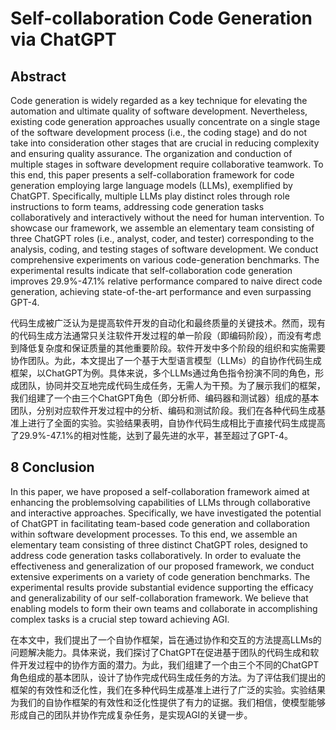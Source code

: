 # Self-collaboration Code Generation via ChatGPT

## Abstract

Code generation is widely regarded as a key technique for elevating the automation and ultimate quality of software development. Nevertheless, existing code generation approaches usually concentrate on a single stage of the software development process (i.e., the coding stage) and do not take into consideration other stages that are crucial in reducing complexity and ensuring quality assurance. The organization and conduction of multiple stages in software development require collaborative teamwork. To this end, this paper presents a self-collaboration framework for code generation employing large language models (LLMs), exemplified by ChatGPT. Specifically, multiple LLMs play distinct roles through role instructions to form teams, addressing code generation tasks collaboratively and interactively without the need for human intervention. To showcase our framework, we assemble an elementary team consisting of three ChatGPT roles (i.e., analyst, coder, and tester) corresponding to the analysis, coding, and testing stages of software development. We conduct comprehensive experiments on various code-generation benchmarks. The experimental results indicate that self-collaboration code generation improves 29.9%-47.1% relative performance compared to naive direct code generation, achieving state-of-the-art performance and even surpassing GPT-4.

代码生成被广泛认为是提高软件开发的自动化和最终质量的关键技术。然而，现有的代码生成方法通常只关注软件开发过程的单一阶段（即编码阶段），而没有考虑到降低复杂度和保证质量的其他重要阶段。软件开发中多个阶段的组织和实施需要协作团队。为此，本文提出了一个基于大型语言模型（LLMs）的自协作代码生成框架，以ChatGPT为例。具体来说，多个LLMs通过角色指令扮演不同的角色，形成团队，协同并交互地完成代码生成任务，无需人为干预。为了展示我们的框架，我们组建了一个由三个ChatGPT角色（即分析师、编码器和测试器）组成的基本团队，分别对应软件开发过程中的分析、编码和测试阶段。我们在各种代码生成基准上进行了全面的实验。实验结果表明，自协作代码生成相比于直接代码生成提高了29.9%-47.1%的相对性能，达到了最先进的水平，甚至超过了GPT-4。

## 8 Conclusion

In this paper, we have proposed a self-collaboration framework aimed at enhancing the problemsolving capabilities of LLMs through collaborative and interactive approaches. Specifically, we have investigated the potential of ChatGPT in facilitating team-based code generation and collaboration within software development processes. To this end, we assemble an elementary team consisting of three distinct ChatGPT roles, designed to address code generation tasks collaboratively. In order to evaluate the effectiveness and generalization of our proposed framework, we conduct extensive experiments on a variety of code generation benchmarks. The experimental results provide substantial evidence supporting the efficacy and generalizability of our self-collaboration framework. We believe that enabling models to form their own teams and collaborate in accomplishing complex tasks is a crucial step toward achieving AGI.

在本文中，我们提出了一个自协作框架，旨在通过协作和交互的方法提高LLMs的问题解决能力。具体来说，我们探讨了ChatGPT在促进基于团队的代码生成和软件开发过程中的协作方面的潜力。为此，我们组建了一个由三个不同的ChatGPT角色组成的基本团队，设计了协作完成代码生成任务的方法。为了评估我们提出的框架的有效性和泛化性，我们在多种代码生成基准上进行了广泛的实验。实验结果为我们的自协作框架的有效性和泛化性提供了有力的证据。我们相信，使模型能够形成自己的团队并协作完成复杂任务，是实现AGI的关键一步。
